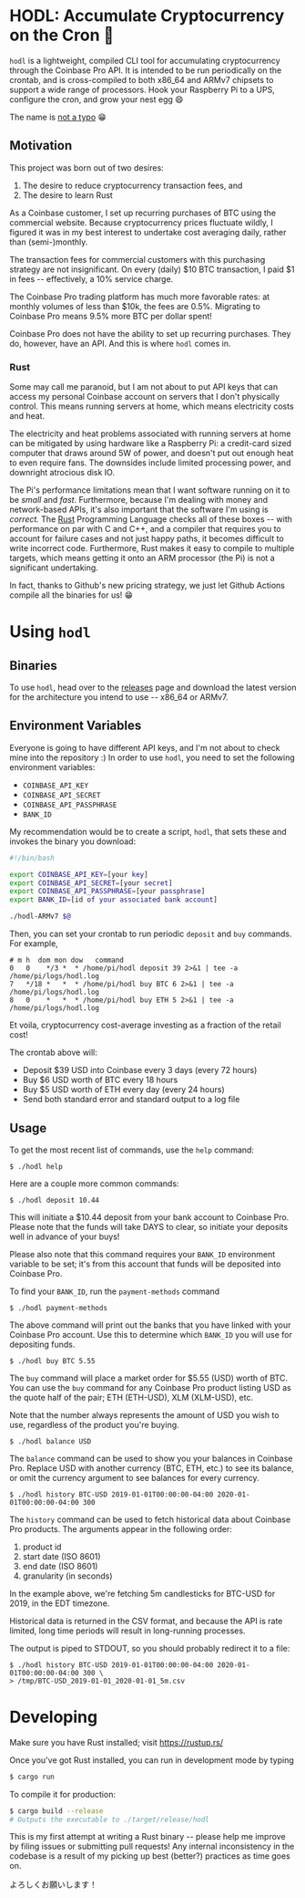 # HODL: Accumulate Cryptocurrency on the Cron 🐢

`hodl` is a lightweight, compiled CLI tool for accumulating cryptocurrency through the Coinbase Pro API.
It is intended to be run periodically on the crontab, and is cross-compiled to both x86_64 and ARMv7 chipsets to support
a wide range of processors. Hook your Raspberry Pi to a UPS, configure the cron, and grow your nest egg :smile:

The name is [not a typo](https://en.wikipedia.org/wiki/Hodl) :grin:

## Motivation
This project was born out of two desires:
1. The desire to reduce cryptocurrency transaction fees, and
2. The desire to learn Rust

As a Coinbase customer, I set up recurring purchases of BTC using the commercial website.
Because cryptocurrency prices fluctuate wildly,
I figured it was in my best interest to undertake cost averaging daily, rather than (semi-)monthly.

The transaction fees for commercial customers with this purchasing strategy are not insignificant.
On every (daily) $10 BTC transaction, I paid $1 in fees -- effectively, a 10% service charge.

The Coinbase Pro trading platform has much more favorable rates: at monthly volumes of less than $10k,
the fees are 0.5%. Migrating to Coinbase Pro means 9.5% more BTC per dollar spent!

Coinbase Pro does not have the ability to set up recurring purchases. They do, however, have an API.
And this is where `hodl` comes in.

### Rust
Some may call me paranoid, but I am not about to put API keys that can access my personal Coinbase
account on servers that I don't physically control. This means running servers at home, which means
electricity costs and heat.

The electricity and heat problems associated with running servers at home can be mitigated by using
hardware like a Raspberry Pi: a credit-card sized computer that draws around 5W of power,
and doesn't put out enough heat to even require fans. The downsides include limited processing power,
and downright atrocious disk IO.

The Pi's performance limitations mean that I want software running on it to be _small_ and _fast_.
Furthermore, because I'm dealing with money and network-based APIs, it's also important that the
software I'm using is _correct._  The [Rust](https://www.rust-lang.org/) Programming Language
checks all of these boxes -- with performance on par with C and C++, and a compiler that requires you
to account for failure cases and not just happy paths, it becomes difficult to write incorrect code.
Furthermore, Rust makes it easy to compile to multiple targets, which means getting it
onto an ARM processor (the Pi) is not a significant undertaking.

In fact, thanks to Github's new pricing strategy,
we just let Github Actions compile all the binaries for us! :grin:

# Using `hodl`

## Binaries
To use `hodl`, head over to the [releases](https://github.com/ajpierce/hodl/releases) page and
download the latest version for the architecture you intend to use -- x86_64 or ARMv7.

## Environment Variables
Everyone is going to have different API keys, and I'm not about to check mine into the repository :)
In order to use `hodl`, you need to set the following environment variables:

+ `COINBASE_API_KEY`
+ `COINBASE_API_SECRET`
+ `COINBASE_API_PASSPHRASE`
+ `BANK_ID`

My recommendation would be to create a script, `hodl`, that sets these and invokes the binary you download:

```bash
#!/bin/bash

export COINBASE_API_KEY=[your key]
export COINBASE_API_SECRET=[your secret]
export COINBASE_API_PASSPHRASE=[your passphrase]
export BANK_ID=[id of your associated bank account]

./hodl-ARMv7 $@
```

Then, you can set your crontab to run periodic `deposit` and `buy` commands. For example,

```crontab
# m h  dom mon dow   command
0   0    */3 *  * /home/pi/hodl deposit 39 2>&1 | tee -a /home/pi/logs/hodl.log
7   */18 *   *  * /home/pi/hodl buy BTC 6 2>&1 | tee -a /home/pi/logs/hodl.log
8   0    *   *  * /home/pi/hodl buy ETH 5 2>&1 | tee -a /home/pi/logs/hodl.log
```

Et voila, cryptocurrency cost-average investing as a fraction of the retail cost!

The crontab above will:
+ Deposit $39 USD into Coinbase every 3 days (every 72 hours)
+ Buy $6 USD worth of BTC every 18 hours
+ Buy $5 USD worth of ETH every day (every 24 hours)
+ Send both standard error and standard output to a log file

## Usage
To get the most recent list of commands, use the `help` command:

```
$ ./hodl help
```

Here are a couple more common commands:

```
$ ./hodl deposit 10.44
```
This will initiate a $10.44 deposit from your bank account to Coinbase Pro.
Please note that the funds will take DAYS to clear, so initiate your deposits well in advance of your buys!

Please also note that this command requires your `BANK_ID` environment variable to be set;
it's from this account that funds will be deposited into Coinbase Pro.

To find your `BANK_ID`, run the `payment-methods` command

```
$ ./hodl payment-methods
```

The above command will print out the banks that you have linked with your Coinbase Pro account.
Use this to determine which `BANK_ID` you will use for depositing funds.

```
$ ./hodl buy BTC 5.55
```

The `buy` command will place a market order for $5.55 (USD) worth of BTC.
You can use the `buy` command for any Coinbase Pro product listing USD as the quote half of the pair;
ETH (ETH-USD), XLM (XLM-USD), etc.

Note that the number always represents the amount of USD you wish to use, regardless of the product you're buying.

```
$ ./hodl balance USD
```

The `balance` command can be used to show you your balances in Coinbase Pro.
Replace USD with another currency (BTC, ETH, etc.) to see its balance,
or omit the currency argument to see balances for every currency.

```
$ ./hodl history BTC-USD 2019-01-01T00:00:00-04:00 2020-01-01T00:00:00-04:00 300
```

The `history` command can be used to fetch historical data about Coinbase Pro products.
The arguments appear in the following order:
1. product id
1. start date (ISO 8601)
1. end date (ISO 8601)
1. granularity (in seconds)

In the example above, we're fetching 5m candlesticks for BTC-USD for 2019, in the EDT timezone.

Historical data is returned in the CSV format, and because the API is rate limited,
long time periods will result in long-running processes.

The output is piped to STDOUT, so you should probably redirect it to a file:

```
$ ./hodl history BTC-USD 2019-01-01T00:00:00-04:00 2020-01-01T00:00:00-04:00 300 \
> /tmp/BTC-USD_2019-01-01_2020-01-01_5m.csv
```

# Developing
Make sure you have Rust installed; visit https://rustup.rs/

Once you've got Rust installed, you can run in development mode by typing

```bash
$ cargo run
```

To compile it for production:

```bash
$ cargo build --release
# Outputs the executable to ./target/release/hodl
```

This is my first attempt at writing a Rust binary -- please help me improve by filing issues or
submitting pull requests! Any internal inconsistency in the codebase is a result of my picking
up best (better?) practices as time goes on.

よろしくお願いします！
